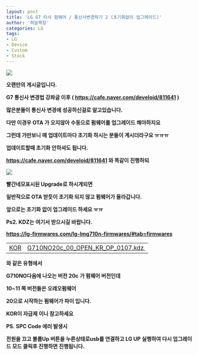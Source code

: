 ```yaml
---
layout: post
title: 'LG G7 타사 펌웨어 / 통신사변경하기 2 (초기화없이 업그레이드)'
author: '하늘목장'
categories: LG
tags:
- LG
- Device
- Custom
- Stock
---
```



<script> location.href='https://cafe.naver.com/develoid/858901' ; </script>

<p><img src="https://dthumb-phinf.pstatic.net/?src=%22https%3A%2F%2Fcafeptthumb-phinf.pstatic.net%2FMjAxNzEyMzFfMTg3%2FMDAxNTE0NzI0Mzk3NDM2.EjYQ-bdiG3LKFHRn75mQ7eBBKhVM5uj38GOVJgD1fykg.k0_RT99TaGnkWmNJGXAcRQJSpMijrzTByQNphac_hqEg.PNG.searphiel9%2F%25EA%25B2%258C%25EC%258B%259C%25EA%25B8%2580_%25EC%259E%2591%25EC%2584%25B1_%25EC%25A0%2584_%25EA%25BC%25AD_%25EC%259D%25BD%25EC%2596%25B4%25EC%25A3%25BC%25EC%2584%25B8%25EC%259A%2594_%2528IT_%25EC%2586%258C%25ED%2586%25B5_%25EA%25B2%258C%25EC%258B%259C%25ED%258C%2590.png%3Ftype%3Dw740%22&amp;type=cafe_wa740"><p><b></p><p><p>오랜만의 게시글입니다.</p><p><b></p><p>G7 통신사 변경법 강좌글 이후 (&nbsp;<a href="https://cafe.naver.com/develoid/811641">https://cafe.naver.com/develoid/811641</a>&nbsp;)</p><p><b></p><p>많은분들이 통신사 변경에 성공하신걸로 알고있습니다.</p><p><b></p><p>다만 이경우 OTA 가 오지않아 수동으로 펌웨어를 업그레이드 해야하지요</p><p><b></p><p>그런데 가만보니 매 업데이트마다 초기화 하시는 분들이 계시더라구요 ㅠㅠㅠ</p><p><b></p><p>업데이트할때 초기화 안하셔도 됩니다.</p><p><b></p><p><a href="https://cafe.naver.com/develoid/811641">https://cafe.naver.com/develoid/811641</a>&nbsp;와 똑같이 진행하되</p><p><b></p><p><b></p><p><img src="https://cafeptthumb-phinf.pstatic.net/MjAxOTAzMTlfMTA0/MDAxNTUzMDA0ODUzMjUx.UNIHEY1x7yfY2ds_I1mO7T439HMPTlM4Fw_hSIiFr1Ig.91rKtLU5KSITkROBSB-pwgnpOhB4PLCssTVwbQT_Qhwg.PNG.gch1310/upgrade.png?type=w740"><b></p><p><b></p><p>빨간네모표시된 Upgrade로 하시게되면</p><p><b></p><p>일반적으로 OTA 받듯이 초기화 되지 않고 펌웨어가 올라갑니다.</p><p><b></p><p>앞으로는 초기화 없이 업그레이드 하세요 ㅠㅠ&nbsp;</p><p><b></p><p><b></p><p>Ps2. KDZ는 여기서 받으시길 바랍니다.</p><p><b></p><p><a href="https://lg-firmwares.com/lg-lmg710n-firmwares/#tab=firmwares">https://lg-firmwares.com/lg-lmg710n-firmwares/#tab=firmwares</a></p><p><b></p><table  ><tbody ><tr ><td ><a href="https://lg-firmwares.com/lg-phone-firmwares-region-description/">KOR</a></td><td ><a href="https://lg-firmwares.com/downloads-file/17702/G710NO20c_00_OPEN_KR_OP_0107.kdz">G710NO20c_00_OPEN_KR_OP_0107.kdz&nbsp;</a></td></tr></tbody></table><p>와 같은 유형에서</p><p>G710NO다음에 나오는 버전&nbsp;<b>20c</b>&nbsp;가 펌웨어 버전인데</p><p><b></p><p><b>10~11</b>&nbsp;쪽 버전들은 오레오펌웨어</p><p><b>20</b>으로 시작하는 펌웨어가 파이 입니다.</p><p><b></p><p>KOR이 자급제 이니 참고하세요</p><p><b></p><p>PS.&nbsp;<b>SPC Code 에러&nbsp;</b>발생시</p><p>전원을 끄고 볼륨Up 버튼을 누른상태로usb를 연결하고 LG UP 실행하여 다시 업그레이드 모드 클릭후 진행하면 진행됩니다.</p><p><b></p></p></p>
